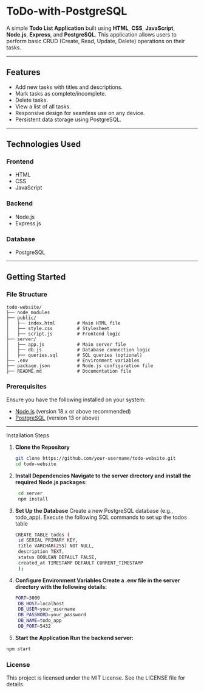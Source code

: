 # ToDo-with-PostgreSQL

A simple **Todo List Application** built using **HTML**, **CSS**, **JavaScript**, **Node.js**, **Express**, and **PostgreSQL**. This application allows users to perform basic CRUD (Create, Read, Update, Delete) operations on their tasks.

---

## Features

- Add new tasks with titles and descriptions.
- Mark tasks as complete/incomplete.
- Delete tasks.
- View a list of all tasks.
- Responsive design for seamless use on any device.
- Persistent data storage using PostgreSQL.

---

## Technologies Used

### Frontend
- HTML
- CSS
- JavaScript

### Backend
- Node.js
- Express.js

### Database
- PostgreSQL

---

## Getting Started

### File Structure
    todo-website/
    ├── node_modules
    ├── public/
    │   ├── index.html        # Main HTML file
    │   ├── style.css         # Stylesheet
    │   ├── script.js         # Frontend logic
    ├── server/
    │   ├── app.js            # Main server file
    │   ├── db.js             # Database connection logic
    │   ├── queries.sql       # SQL queries (optional)
    ├── .env                  # Environment variables
    ├── package.json          # Node.js configuration file
    ├── README.md             # Documentation file

### Prerequisites
Ensure you have the following installed on your system:
- [Node.js](https://nodejs.org/) (version 18.x or above recommended)
- [PostgreSQL](https://www.postgresql.org/) (version 13 or above)

---

 Installation Steps

1. **Clone the Repository**
   ```bash
   git clone https://github.com/your-username/todo-website.git
   cd todo-website
   
2. **Install Dependencies Navigate to the server directory and install the required Node.js packages:**
   ```bash
    cd server
    npm install
   
3. **Set Up the Database**
      Create a new PostgreSQL database (e.g., todo_app).
      Execute the following SQL commands to set up the todos table
   ```bash
   CREATE TABLE todos (
    id SERIAL PRIMARY KEY,
    title VARCHAR(255) NOT NULL,
    description TEXT,
    status BOOLEAN DEFAULT FALSE,
    created_at TIMESTAMP DEFAULT CURRENT_TIMESTAMP
    );
   
4. **Configure Environment Variables Create a .env file in the server directory with the following details:**
   ```bash
   PORT=3000
    DB_HOST=localhost
    DB_USER=your_username
    DB_PASSWORD=your_password
    DB_NAME=todo_app
    DB_PORT=5432

5. **Start the Application Run the backend server:**
  ```bash
  npm start
  ```

### License
This project is licensed under the MIT License. See the LICENSE file for details.


